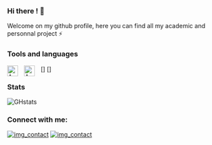 ### Hi there ! 👋

Welcome on my github profile, here you can find all my academic and personnal project ⚡ 

### Tools and languages 

[<img align="left" alt="AWS" width="25px" src="https://cdn.jsdelivr.net/gh/devicons/devicon/icons/apple/apple-original.svg" style="padding-right:11px;"/>]
[<img align="left" alt="AWS" width="25px" src="https://cdn.jsdelivr.net/gh/devicons/devicon/icons/anaconda/anaconda-original.svg" style="padding-right:11px;"/>]
### Stats
![GHstats](https://github-readme-stats.vercel.app/api?username=Max-Rve&show_icons=true)


### Connect with me:
[![img_contact](.\img\globe-light.svg)](www.linkedin.com/in/riviere-maxime#gh-light-mode-only)
[![img_contact](.\img\globe-light.svg)](www.linkedin.com/in/riviere-maxime#gh-dark-mode-only)
